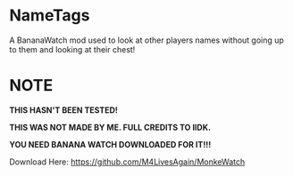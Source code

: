 # NameTags

A BananaWatch mod used to look at other players names without going up to them and looking at their chest!

# NOTE
**THIS HASN'T BEEN TESTED!**

**THIS WAS NOT MADE BY ME. FULL CREDITS TO IIDK.**

**YOU NEED BANANA WATCH DOWNLOADED FOR IT!!!**

Download Here: https://github.com/M4LivesAgain/MonkeWatch
